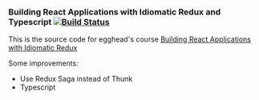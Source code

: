### Building React Applications with Idiomatic Redux and Typescript [![Build Status](https://travis-ci.org/jacksontong/idiomatic-redux-typescript.svg?branch=master)](https://travis-ci.org/jacksontong/idiomatic-redux-typescript)

This is the source code for egghead's course [Building React Applications with Idiomatic Redux](https://egghead.io/courses/building-react-applications-with-idiomatic-redux)

Some improvements:
* Use Redux Saga instead of Thunk
* Typescript